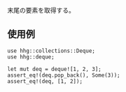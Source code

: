 末尾の要素を取得する。

## 使用例

```
use hhg::collections::Deque;
use hhg::deque;

let mut deq = deque![1, 2, 3];
assert_eq!(deq.pop_back(), Some(3));
assert_eq!(deq, [1, 2]);
```
